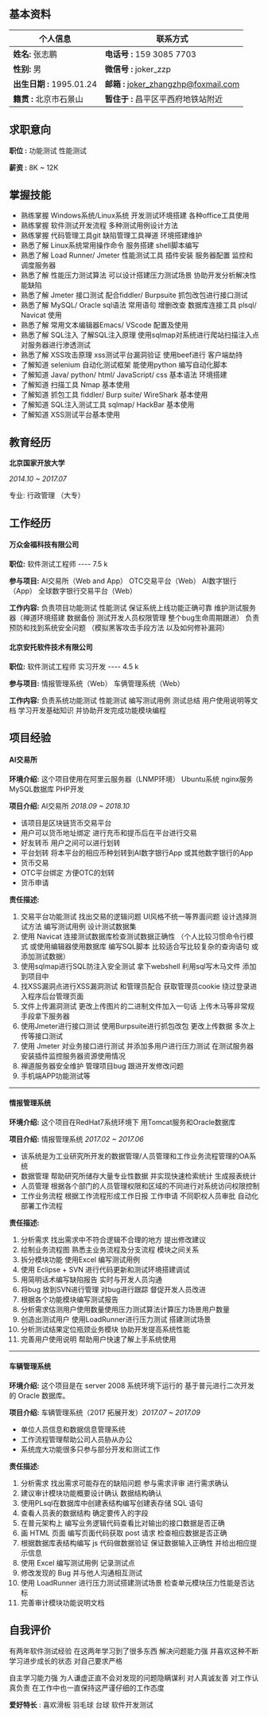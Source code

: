 ## **基本资料**

| 个人信息                  | 联系方式                                |
| --------------------- | ----------------------------------- |
| **姓名:** 张志鹏           | **电话号 :** 159 3085 7703             |
| **性别:** 男             | **微信号 :** joker_zzp                 |
| **出生日期 :** 1995.01.24 | **邮箱 :** joker_zhangzhp@foxmail.com |
| **籍贯 :** 北京市石景山       | **暂住于 :** 昌平区平西府地铁站附近               |

## **求职意向**

**职位 :** 功能测试 性能测试

**薪资 :** 8K ~ 12K

## **掌握技能**

+ 熟练掌握 Windows系统/Linux系统 开发测试环境搭建 各种office工具使用
+ 熟练掌握 软件测试开发流程 多种测试用例设计方法
+ 熟练掌握 代码管理工具git 缺陷管理工具禅道 环境搭建维护
+ 熟悉了解 Linux系统常用操作命令 服务搭建 shell脚本编写
+ 熟悉了解 Load Runner/ Jmeter 性能测试工具 插件安装 服务器配置 监控和调度服务器
+ 熟悉了解 性能压力测试算法 可以设计搭建压力测试场景 协助开发分析解决性能缺陷
+ 熟悉了解 Jmeter 接口测试 配合fiddler/ Burpsuite 抓包改包进行接口测试
+ 熟悉了解 MySQL/ Oracle sql语法 常用语句 增删改查 数据库连接工具 plsql/ Navicat 使用
+ 熟悉了解 常用文本编辑器Emacs/ VScode 配置及使用 
+ 熟悉了解 SQL注入 了解SQL注入原理 使用sqlmap对系统进行爬站扫描注入点 对服务器进行渗透测试
+ 熟悉了解 XSS攻击原理 xss测试平台漏洞验证 使用beef进行 客户端劫持
+ 了解知道 selenium 自动化测试框架 能使用python 编写自动化脚本
+ 了解知道 Java/ python/ html/ JavaScript/ css 基本语法 环境搭建
+ 了解知道 扫描工具 Nmap 基本使用
+ 了解知道 抓包工具 fiddler/ Burp suite/ WireShark 基本使用
+ 了解知道 SQL注入测试工具 sqlmap/ HackBar 基本使用
+ 了解知道 XSS测试平台基本使用

## **教育经历**

**北京国家开放大学** 

_2014.10 ~ 2017.07_ 

专业: 行政管理 （大专）

## **工作经历**

#### **万众金福科技有限公司**

**职位:** 软件测试工程师 ---- 7.5 k

**参与项目:** AI交易所（Web and App） OTC交易平台（Web） AI数字银行（App） 全球数字银行交易平台（Web）

**工作内容:** 负责项目功能测试 性能测试 保证系统上线功能正确可靠 维护测试服务器（禅道环境搭建 数据备份 测试开发人员权限管理 整个bug生命周期跟进） 负责预防和找到系统安全问题 （模拟黑客攻击手段方法 以及如何修补漏洞）

#### **北京安托软件技术有限公司**

**职位:** 软件测试工程师 实习开发 ---- 4.5 k

**参与项目:** 情报管理系统（Web） 车俩管理系统（Web）

**工作内容:** 负责系统功能测试 性能测试 编写测试用例 测试总结 用户使用说明等文档 学习开发基础知识 并协助开发完成功能模块编程 

## **项目经验**

#### **AI交易所**

**环境介绍:** 这个项目使用在阿里云服务器（LNMP环境） Ubuntu系统 nginx服务 MySQL数据库 PHP开发

**项目介绍:** AI交易所 _2018.09 ~ 2018.10_ 

+ 该项目是区块链货币交易平台
+ 用户可以货币地址绑定 进行充币和提币后在平台进行交易
+ 好友转币 用户之间可以进行划转
+ 平台划转 将本平台的相应币种划转到AI数字银行App 或其他数字银行的App
+ 货币交易
+ OTC平台绑定 方便OTC的划转
+ 货币申请

**责任描述:** 

1. 交易平台功能测试 找出交易的逻辑问题 UI风格不统一等界面问题 设计选择测试方法 编写测试用例 设计测试数据集
2. 使用 Navicat 连接测试数据库检查测试数据正确性 （个人比较习惯命令行模式 或使用编辑器使用数据库 编写SQL脚本 比较适合写比较复杂的查询语句 或添加测试数据）
3. 使用sqlmap进行SQL防注入安全测试 拿下webshell 利用sql写木马文件 添加到项目中
4. 找XSS漏洞点进行XSS漏洞测试 和管理员配合 获取管理员cookie 绕过登录进入程序后台管理页面
5. 文件上传漏洞测试 更改上传图片的二进制文件加入一句话 上传木马等非常规手段拿下服务器
6. 使用Jmeter进行接口测试 使用Burpsuite进行抓包改包 更改上传数据 多次上传等接口测试
7. 使用 Jmeter 对业务接口进行测试 并添加多用户进行压力测试 在测试服务器安装插件监控服务器资源使用情况
8. 禅道服务器安全维护 管理项目bug 跟进开发修改问题
9. 手机端APP功能测试等

---

#### **情报管理系统**

**环境介绍:** 这个项目在RedHat7系统环境下 用Tomcat服务和Oracle数据库

**项目介绍:** 情报管理系统 _2017.02 ~ 2017.06_ 

+ 该系统是为工业研究所开发的数据管理/人员管理和工作业务流程管理的OA系统
+ 数据管理 帮助研究所储存大量专业性数据 并实现快速检索统计 生成报表统计
+ 人员管理 根据各个部门的人员管理权限和区域的不同进行对系统访问权限控制
+ 工作业务流程 根据工作流程形成工作日报 工作申请 不同职权人员审批 自动化部署工作流程

**责任描述:**

1. 分析需求 找出需求中不符合逻辑不合理的地方 提出修改建议
2. 绘制业务流程图 熟悉主业务流程及分支流程 模块之间关系
3. 拆分模块功能 使用Excel 编写测试用例
4. 使用 Eclipse + SVN 进行代码更新和测试环境搭建调试
5. 用简明话术编写缺陷报告 实时与开发人员沟通
6. 将bug 放到SVN进行管理 对bug进行跟踪 督促开发人员改进
7. 根据各个功能模块编写测试报告
8. 分析需求估测用户使用数量使用压力测试算法计算压力场景用户数量
9. 创造出测试用户 使用LoadRunner进行压力测试 搭建测试场景
10. 分析测试结果定位瓶颈业务模块 协助开发提高系统性能
11. 完善用户使用说明 帮助用户快速了解上手系统使用

---

#### **车辆管理系统**

**环境介绍:** 这个项目是在 server 2008 系统环境下运行的 基于普元进行二次开发的 Oracle 数据库。

**项目介绍:** 车辆管理系统（2017 拓展开发）_2017.07 ~ 2017.09_ 

+ 单位人员信息和数据信息管理系统
+ 工作流程管理帮助公司人员胁从办公
+ 系统庞大功能很多只参与部分开发和测试工作

**责任描述:** 

1. 分析需求 找出需求可能存在的缺陷问题 参与需求评审 进行需求确认
2. 建议审计模块功能概要设计确认 数据结构确认
3. 使用PLsql在数据库中创建表结构编写创建表存储 SQL 语句
4. 查看人员表的数据结构 确定要传入的字段
5. 在普元架构上 编写业务逻辑代码查看比对输出的接口数据是否正确
6. 画 HTML 页面 编写页面代码获取 post 请求 检查相应数据是否正确
7. 根据数据库表结构编写 js 代码做数据验证 保证数据输入正确性 并给出相应提示信息
8. 使用 Excel 编写测试用例 记录测试点
9. 修改发现的 Bug 并与他人沟通相互测试
10. 使用 LoadRunner 进行压力测试搭建测试场景 检查单元模块压力性能是否达标
11. 完善审计模块功能说明文档

## **自我评价**

有两年软件测试经验 在这两年学习到了很多东西 解决问题能力强 并喜欢这种不断学习进步成长的状态 对自己要求严格

自主学习能力强 为人谦虚正直不会对发现的问题隐瞒谋利 对人真诚友善 对工作认真负责 在工作中也一直保持这严谨仔细的工作态度

**爱好特长** : 喜欢滑板 羽毛球 台球 软件开发测试
